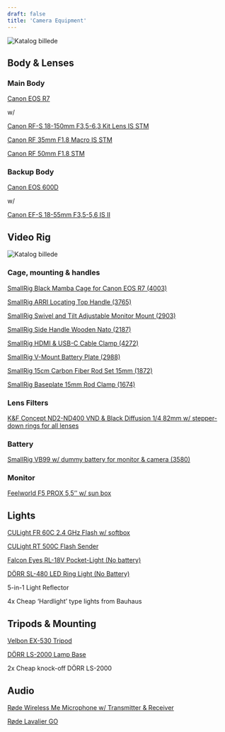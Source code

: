 ```yaml
---
draft: false
title: 'Camera Equipment'
---
```


![Katalog billede](https://drive.google.com/thumbnail?id=1O8UBTthAryn9pVuOikMt42Znnzh2Fnuk&sz=w1600 "Katalog billede")

## Body & Lenses
### Main Body

[Canon EOS R7](https://www.kamerahuset.dk/canon-eos-r7-hus)

w/

[Canon RF-S 18-150mm F3,5-6,3 Kit Lens IS STM](https://www.kamerahuset.dk/canon-rf-s-18-150mm-f3-5-6-3-is-stm)

[Canon RF 35mm F1.8 Macro IS STM](https://www.kamerahuset.dk/canon-rf-35mm-f-1-8-is-stm-macro)

[Canon RF 50mm F1.8 STM](https://www.kamerahuset.dk/canon-rf-50mm-f-1-8-stm-inkl-carl-zeiss-lens-cleaner)

### Backup Body
[Canon EOS 600D](https://www.canon.dk/for_home/product_finder/cameras/digital_slr/eos_600d/)

w/

[Canon EF-S 18-55mm F3,5-5,6 IS II](https://www.dustinhome.dk/product/5010598679/ef-s-18-5535-56-is-ii)

## Video Rig

![Katalog billede](https://drive.google.com/thumbnail?id=1QQykcxz7Z9lluDtJoMu7ww_lgphM7uTb&sz=w1600 "Katalog billede")

### Cage, mounting & handles

[SmallRig Black Mamba Cage for Canon EOS R7 (4003)](https://www.kamerahuset.dk/smallrig-4003-black-mamba-cage-for-canon-eos-r7)

[SmallRig ARRI Locating Top Handle (3765)](https://www.kamerahuset.dk/smallrig-3765-arri-locating-top-handle)

[SmallRig Swivel and Tilt Adjustable Monitor Mount (2903)](https://www.kamerahuset.dk/smallrig-2903b-swivel-and-tilt-monitor-mount-w-arri-pins)

[SmallRig Side Handle Wooden Nato (2187)](https://www.kamerahuset.dk/smallrig-2187-side-handle-wooden-nato)

[SmallRig HDMI & USB-C Cable Clamp (4272)](https://www.kamerahuset.dk/smallrig-4272-cable-clamp-hdmi-usb-c-black-mamba-for-canon-eos-r5-r5c-r6-r7-r10)

[SmallRig V-Mount Battery Plate (2988)](https://www.kamerahuset.dk/smallrig-2988-battery-plate-v-mount)

[SmallRig 15cm Carbon Fiber Rod Set 15mm (1872)](https://www.kamerahuset.dk/smallrig-1872-15mm-carbon-fiber-rod-15cm)

[SmallRig Baseplate 15mm Rod Clamp (1674)](https://www.kamerahuset.dk/smallrig-1674-baseplate-with-15mm-rod-clamp)

### Lens Filters

[K&F Concept ND2-ND400 VND & Black Diffusion 1/4 82mm w/ stepper-down rings for all lenses](https://dk.kentfaith.com/KF01.2024_82-mm-black-mist-1-4-nd2-400-variabelt-nd-filter-med-dobbeltsidet-28-lags-antirefleks-gr%C3%B8n-film-og-h%C3%A5ndtag-nano-x-serien?gad_source=1&gclid=Cj0KCQjws-S-BhD2ARIsALssG0aQMnEQgT6yJpuwASwk23Z8ROVT8jRqeUkPDXRqCc57rLzYGNaZQCgaAmeBEALw_wcB)

### Battery

[SmallRig VB99 w/ dummy battery for monitor & camera (3580)](https://www.kamerahuset.dk/smallrig-3580-v-mount-batteri-vb99)

### Monitor

[Feelworld F5 PROX 5,5’’ w/ sun box](https://www.flashfotovideo.dk/varemaerker/feelworld/35528-55-f5-prox-hdmi-touchscreen-monitor?gad_source=1&gclid=Cj0KCQjws-S-BhD2ARIsALssG0ZyVHP_2tLBvLs1kGg4Scso7TOkewVlfU0rFqO_8FwNcU1Hd4-PV3YaAinpEALw_wcB)

## Lights

[CULight FR 60C 2.4 GHz Flash w/ softbox](https://www.galaxiastore.it/borse-treppiedi-flash/2043-cullmann-culight-fr-60c-flash-e-ttl-ii-con-controllo-remoto-integrato-ng-60-canon-61310.html)

[CULight RT 500C Flash Sender](https://hhcdistribution.dk/cullmann-rt500c-sender-canon/)

[Falcon Eyes RL-18V Pocket-Light (No battery)](https://www.falconeyeshk.com/product-page/rl-18v?srsltid=AfmBOooBL0bcleDUyYALZT1LmJuiF-cXQCyw2ihBRTqkOIPoxQjJeGwC)

[DÖRR SL-480 LED Ring Light (No Battery)](https://hhcdistribution.dk/dorr-373462-led-sl-480-ring-lys-65w/)

5-in-1 Light Reflector

4x Cheap ‘Hardlight’ type lights from Bauhaus

## Tripods & Mounting

[Velbon EX-530 Tripod](https://www.proshop.dk/Stativ/Velbon-EX-Series-EX-530/2479968?utm_source=prisjagt&utm_medium=cpc&utm_campaign=pricesite)

[DÖRR LS-2000 Lamp Base](https://www.bechfoto.dk/d-rr-ls-2000-lampestativ-basis.html)

2x Cheap knock-off DÖRR LS-2000

## Audio

[Røde Wireless Me Microphone w/ Transmitter & Receiver](https://rode.com/en/microphones/wireless/wireless-me)

[Røde Lavalier GO](https://rode.com/en/microphones/lavalier-wearable/lavalier-go?variant_sku=LAVGO)
